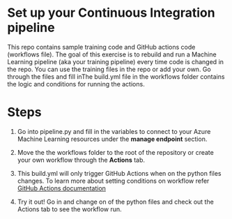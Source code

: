 # Set up your Continuous Integration pipeline 

This repo contains sample training code and GitHub actions code (workflows file). The goal of this exercise is to rebuild and run a Machine Learning pipeline (aka your training pipeline) every time code is changed in the repo. You can use the training files in the repo or add your own. Go through the files and fill inThe build.yml file in the workflows folder contains the logic and conditions for running the actions. 

# Steps

1. Go into pipeline.py and fill in the variables to connect to your Azure Machine Learning resources under the **manage endpoint** section.

2. Move the the workflows folder to the root of the repository or create your own workflow through the **Actions** tab.

3. This build.yml will only trigger GitHub Actions when on the python files changes. To learn more about setting conditions on workflow refer [GitHub Actions documentation](https://help.github.com/en/actions/reference/workflow-syntax-for-github-actions)

4. Try it out! Go in and change on of the python files and check out the Actions tab to see the workflow run.
